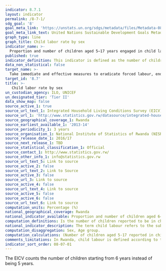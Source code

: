 ```yaml
---
indicator: 8.7.1
layout: indicator
permalink: /8-7-1/
sdg_goal: '8'
goal_meta_link: 'https://unstats.un.org/sdgs/metadata/files/Metadata-08-07-01.pdf'
goal_meta_link_text: United Nations Sustainable Development Goals Metadata (pdf 894kB)
graph_type: line
graph_title: Child labor rate by sex
indicator_name: >-
  Proportion and number of children aged 5–17 years engaged in child labour, by sex and age
published: true
indicator_definition: This indicator is defined as the number of children (aged 5-17 years) reported to be in child labour during the reference period (usually a week prior to the survey). 
data_non_statistical: false
target_name: >-
  Take immediate and effective measures to eradicate forced labour, end modern slavery and human trafficking and secure the prohibition and elimination of the worst forms of child labour, including recruitment and use of child soldiers, and by 2025 end child labour in all its forms
target_id: '8.7'
title: >-
   Child labor rate by sex
un_custodian_agency: ILO, UNICEF
un_designated_tier: 'Tier II'
data_show_map: false
source_active_1: true
source_url_text_1: Integrated Household Living Conditions Survey (EICV), EICV Thematic Report – Economic Activity
source_url_1: 'http://www.statistics.gov.rw/datasource/integrated-household-living-conditions-survey-eicv'
source_geographical_coverage_1: Rwanda
source_earliest_available_1: '2013-14'
source_periodicity_1: 3 years
source_organisation_1: National Institute of Statistics of Rwanda (NISR)
source_release_date_1: 2016/17
source_next_release_1: TBD
source_statistical_classification_1: Official
source_contact_1: http://www.statistics.gov.rw/
source_other_info_1: info@statistics.gov.rw
source_url_text_5: Link to source
source_active_2: false
source_url_text_2: Link to Source
source_active_3: false
source_url_3: Link to source
source_active_4: false
source_url_text_4: Link to source
source_active_5: false
source_active_6: false
source_url_text_6: Link to source
computation_units: Percentage (%)
national_geographical_coverage: Rwanda
national_indicator_available: Proportion and number of children aged 6–17 years engaged in child labour, by sex and age group.
computation_definitions: Is the number of children reported to be in child labour during the reference period (usually the week prior to the survey).
national_indicator_description: The term child labour refers to the subset of children’s activities that is injurious, negative or undesirable to children and that should be targeted for elimination. Child labour is a legal concept rather than a statistical one, and the international legal standards that define it are therefore the necessary frame of reference for child labour statistics. The three principal international conventions on child labour – ILO Convention No. 138 (Minimum Age) (C138), ILO Convention No. 182 (Worst Forms) (C182), and the United Nations Convention on the Rights of the Child (CRC), together set the legal boundaries for child labour, and provide the legal basis for national and international actions against it. In accordance with the Resolution, and on the basis of the production boundary set by the United Nations System of National Accounts (SNA), child labour is defined for measurement purposes to include all persons aged 5 to 17 years who are engaged in one or more of the following activities during a specified time period; (a) hazardous work (18th ICLS, paragraphs 21 to 32); (b) worst forms of child labour other than hazardous work (18th ICLS, paragraphs 33 to 34); and (c) employment below the minimum working age, excluding, where applicable, “light work”, performed by children aged not less than 12 or 13 years (18th ICLS, paragraphs 35 to 37). If, depending upon national policies and circumstances, the general production boundary rather than the SNA production boundary is used for measuring productive activities by children, child labour will include, in addition to these three categories, hazardous unpaid household services. For the sake of clarity, child labour estimated on this basis should be called “child labour (general production boundary basis)”. The measurement methodology used by the ILO in its global estimates on child labour, 1 building on the ICLS statistical definition, classifies child labour on the basis of the following criteria; (a) Ages 5 to 11; at least 1 hour of economic activity per week; (b) Ages 12 to 14; at least 14 hour of economic activity per week in all forms of economic activity except permissible “light” work, where light work is operationally defined as economic activity that (i) does not exceed 14 hours per week and that (ii) is not hazardous in nature; and (c) Ages 15 to 17; work in designated hazardous industries, or in designated hazardous occupations, or for long hours. Long hours are defined as 43 or more hours during the reference week. 
computation_disaggregation: Sex, Age group.
computation_calculations: (Number of children aged 5-17 reported in child labour during the week prior to the survey / Number of children aged 5-17 in the population) * 100 
comments_limitations: In Rwanda, child labour is defined according to the Ministerial guidelines No 02 of 10th May 2016 and it includes; (a) All children in age group 6-12 years old who were engaged in economic activity for 20 hours or more; (b) All children in age group 6-12 years old who worked in paid activities regardless of the number of worked hours per week; (c) All children in age group 6-12 years old who were engaged in the following occupations; Fishery, hunters, trappers, garment related works, hairdressers, beauticians, building related works, and handcraft works regardless of the number of hours; (d) All children in age group 6-12 years old engaged as contributing family worker in the family business; (e) All children in age group 13-15 years old worked more than 20 hours per week in any economic activity; (f) All children in age group 13-15 years old who worked less than 20 hours per week in hazardous economic activities (Mining and construction) and in hazardous occupations such as Fishing, hunting and domestic works; (g) All children in age 16-17 who worked more than 45 hours per week; (h) All children in age 16-17 who worked less than 46 hours per week in hazardous economic activities or occupations. 
indicator_sort_order: 08-07-01
---
```

The EICV counts the number of children starting from 6 years instead of being 5 years.
